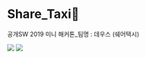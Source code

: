 # Share_Taxi🚕
공개SW 2019 미니 해커톤_팀명 : 데우스 (쉐어택시)


<img src="https://user-images.githubusercontent.com/43363413/190192285-efd9d6d6-74dd-4448-923f-55a8fd5600cf.jpg"/>

<img src="https://user-images.githubusercontent.com/43363413/190192298-90904cb7-13a7-4d4a-a693-ccd0dc3bcabb.jpg)"/>
